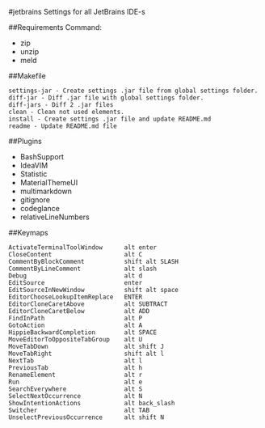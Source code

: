 
#jetbrains
Settings for all JetBrains IDE-s

##Requirements
Command:
 - zip
 - unzip
 - meld

##Makefile

	settings-jar - Create settings .jar file from global settings folder.
	diff-jar - Diff .jar file with global settings folder.
	diff-jars - Diff 2 .jar files
	clean - Clean not used elements.
	install - Create settings .jar file and update README.md
	readme - Update README.md file

##Plugins

 - BashSupport
 - IdeaVIM
 - Statistic
 - MaterialThemeUI
 - multimarkdown
 - gitignore
 - codeglance
 - relativeLineNumbers

##Keymaps

	ActivateTerminalToolWindow    	alt enter
	CloseContent                  	alt C
	CommentByBlockComment         	shift alt SLASH
	CommentByLineComment          	alt slash
	Debug                         	alt d
	EditSource                    	enter
	EditSourceInNewWindow         	shift alt space
	EditorChooseLookupItemReplace 	ENTER
	EditorCloneCaretAbove         	alt SUBTRACT
	EditorCloneCaretBelow         	alt ADD
	FindInPath                    	alt P
	GotoAction                    	alt A
	HippieBackwardCompletion      	alt SPACE
	MoveEditorToOppositeTabGroup  	alt U
	MoveTabDown                   	alt shift J
	MoveTabRight                  	shift alt l
	NextTab                       	alt l
	PreviousTab                   	alt h
	RenameElement                 	alt r
	Run                           	alt e
	SearchEverywhere              	alt S
	SelectNextOccurrence          	alt N
	ShowIntentionActions          	alt back_slash
	Switcher                      	alt TAB
	UnselectPreviousOccurrence    	alt shift N

	